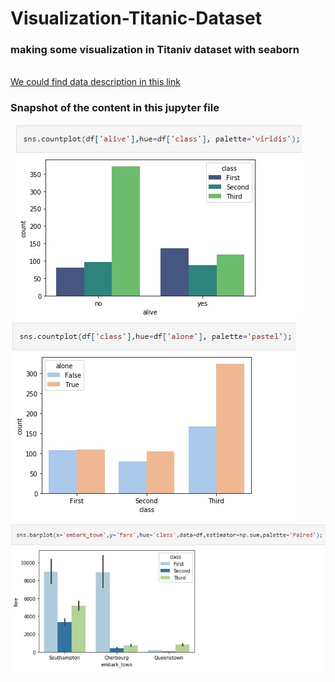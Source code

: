 # Visualization-Titanic-Dataset
<h3>making some visualization in Titaniv dataset with seaborn</h3>
<br>
<a href="https://www.kaggle.com/c/titanic/data/" target="_blank">We could find data description in this link</a>
<b>
  <h3>Snapshot of the content in this jupyter file</h3>
  <img scr="snapshot/head.jpg">
  <img scr="snapshot/1.jpg">
  <img src="snapshot/2.jpg">
  <img src="snapshot/3.jpg">
  <img src="snapshot/4.jpg">
